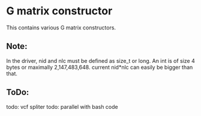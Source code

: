 # G matrix constructor

This contains various G matrix constructors.

## Note:

In the driver, nid and nlc must be defined as size_t or long.
An int is of size 4 bytes or maximally 2,147,483,648.
current nid*nlc can easily be bigger than that.

## ToDo:
todo: vcf spliter
todo: parallel with bash code
